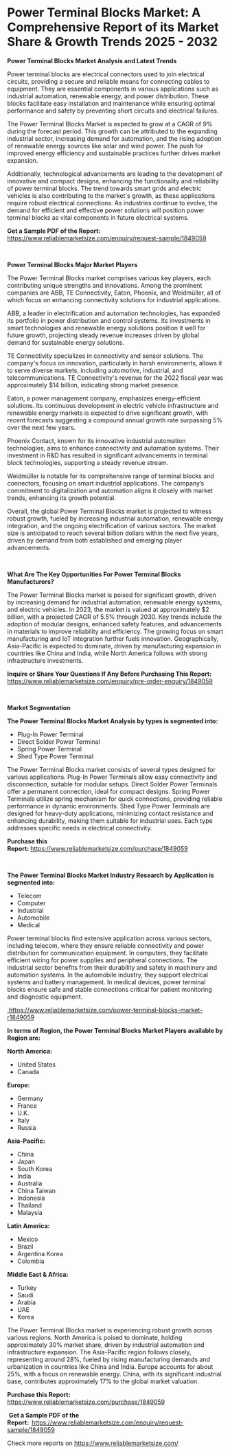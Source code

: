 <p><h1>Power Terminal Blocks Market: A Comprehensive Report of its Market Share & Growth Trends 2025 - 2032</h1></p><p><strong>Power Terminal Blocks Market Analysis and Latest Trends</strong></p>
<p><p>Power terminal blocks are electrical connectors used to join electrical circuits, providing a secure and reliable means for connecting cables to equipment. They are essential components in various applications such as industrial automation, renewable energy, and power distribution. These blocks facilitate easy installation and maintenance while ensuring optimal performance and safety by preventing short circuits and electrical failures.</p><p>The Power Terminal Blocks Market is expected to grow at a CAGR of 9% during the forecast period. This growth can be attributed to the expanding industrial sector, increasing demand for automation, and the rising adoption of renewable energy sources like solar and wind power. The push for improved energy efficiency and sustainable practices further drives market expansion.</p><p>Additionally, technological advancements are leading to the development of innovative and compact designs, enhancing the functionality and reliability of power terminal blocks. The trend towards smart grids and electric vehicles is also contributing to the market's growth, as these applications require robust electrical connections. As industries continue to evolve, the demand for efficient and effective power solutions will position power terminal blocks as vital components in future electrical systems.</p></p>
<p><strong>Get a Sample PDF of the Report:&nbsp;</strong> <a href="https://www.reliablemarketsize.com/enquiry/request-sample/1849059?utm_campaign=1885&utm_medium=2&utm_source=Github&utm_content=ia&utm_term=13022025&utm_id=power-terminal-blocks">https://www.reliablemarketsize.com/enquiry/request-sample/1849059</a></p>
<p>&nbsp;</p>
<p><strong>Power Terminal Blocks Major Market Players</strong></p>
<p><p>The Power Terminal Blocks market comprises various key players, each contributing unique strengths and innovations. Among the prominent companies are ABB, TE Connectivity, Eaton, Phoenix, and Weidmüller, all of which focus on enhancing connectivity solutions for industrial applications.</p><p>ABB, a leader in electrification and automation technologies, has expanded its portfolio in power distribution and control systems. Its investments in smart technologies and renewable energy solutions position it well for future growth, projecting steady revenue increases driven by global demand for sustainable energy solutions.</p><p>TE Connectivity specializes in connectivity and sensor solutions. The company's focus on innovation, particularly in harsh environments, allows it to serve diverse markets, including automotive, industrial, and telecommunications. TE Connectivity's revenue for the 2022 fiscal year was approximately $14 billion, indicating strong market presence.</p><p>Eaton, a power management company, emphasizes energy-efficient solutions. Its continuous development in electric vehicle infrastructure and renewable energy markets is expected to drive significant growth, with recent forecasts suggesting a compound annual growth rate surpassing 5% over the next few years.</p><p>Phoenix Contact, known for its innovative industrial automation technologies, aims to enhance connectivity and automation systems. Their investment in R&D has resulted in significant advancements in terminal block technologies, supporting a steady revenue stream.</p><p>Weidmüller is notable for its comprehensive range of terminal blocks and connectors, focusing on smart industrial applications. The company’s commitment to digitalization and automation aligns it closely with market trends, enhancing its growth potential.</p><p>Overall, the global Power Terminal Blocks market is projected to witness robust growth, fueled by increasing industrial automation, renewable energy integration, and the ongoing electrification of various sectors. The market size is anticipated to reach several billion dollars within the next five years, driven by demand from both established and emerging player advancements.</p></p>
<p>&nbsp;</p>
<p><strong>What Are The Key Opportunities For Power Terminal Blocks Manufacturers?</strong></p>
<p><p>The Power Terminal Blocks market is poised for significant growth, driven by increasing demand for industrial automation, renewable energy systems, and electric vehicles. In 2023, the market is valued at approximately $2 billion, with a projected CAGR of 5.5% through 2030. Key trends include the adoption of modular designs, enhanced safety features, and advancements in materials to improve reliability and efficiency. The growing focus on smart manufacturing and IoT integration further fuels innovation. Geographically, Asia-Pacific is expected to dominate, driven by manufacturing expansion in countries like China and India, while North America follows with strong infrastructure investments.</p></p>
<p><strong>Inquire or Share Your Questions If Any Before Purchasing This Report:</strong> <a href="https://www.reliablemarketsize.com/enquiry/pre-order-enquiry/1849059?utm_campaign=1885&utm_medium=2&utm_source=Github&utm_content=ia&utm_term=13022025&utm_id=power-terminal-blocks">https://www.reliablemarketsize.com/enquiry/pre-order-enquiry/1849059</a></p>
<p>&nbsp;</p>
<p><strong>Market Segmentation</strong></p>
<p><strong>The Power Terminal Blocks Market Analysis by types is segmented into:</strong></p>
<p><ul><li>Plug-In Power Terminal</li><li>Direct Solder Power Terminal</li><li>Spring Power Terminal</li><li>Shed Type Power Terminal</li></ul></p>
<p><p>The Power Terminal Blocks market consists of several types designed for various applications. Plug-In Power Terminals allow easy connectivity and disconnection, suitable for modular setups. Direct Solder Power Terminals offer a permanent connection, ideal for compact designs. Spring Power Terminals utilize spring mechanism for quick connections, providing reliable performance in dynamic environments. Shed Type Power Terminals are designed for heavy-duty applications, minimizing contact resistance and enhancing durability, making them suitable for industrial uses. Each type addresses specific needs in electrical connectivity.</p></p>
<p><strong>Purchase this Report:&nbsp;</strong><a href="https://www.reliablemarketsize.com/purchase/1849059?utm_campaign=1885&utm_medium=2&utm_source=Github&utm_content=ia&utm_term=13022025&utm_id=power-terminal-blocks">https://www.reliablemarketsize.com/purchase/1849059</a></p>
<p>&nbsp;</p>
<p><strong>The Power Terminal Blocks Market Industry Research by Application is segmented into:</strong></p>
<p><ul><li>Telecom</li><li>Computer</li><li>Industrial</li><li>Automobile</li><li>Medical</li></ul></p>
<p><p>Power terminal blocks find extensive application across various sectors, including telecom, where they ensure reliable connectivity and power distribution for communication equipment. In computers, they facilitate efficient wiring for power supplies and peripheral connections. The industrial sector benefits from their durability and safety in machinery and automation systems. In the automobile industry, they support electrical systems and battery management. In medical devices, power terminal blocks ensure safe and stable connections critical for patient monitoring and diagnostic equipment.</p></p>
<p><a href="https://www.reliablemarketsize.com/power-terminal-blocks-market-r1849059?utm_campaign=1885&utm_medium=2&utm_source=Github&utm_content=ia&utm_term=13022025&utm_id=power-terminal-blocks">&nbsp;https://www.reliablemarketsize.com/power-terminal-blocks-market-r1849059</a></p>
<p><strong>In terms of Region, the Power Terminal Blocks Market Players available by Region are:</strong></p>
<p>
    <p> <strong> North America: </strong>
        <ul>
            <li>United States</li>
            <li>Canada</li>
        </ul>
        </p> 
    <p> <strong> Europe: </strong>
        <ul>
            <li>Germany</li>
            <li>France</li>
            <li>U.K.</li>
            <li>Italy</li>
            <li>Russia</li>
        </ul>
        </p> 
    <p> <strong> Asia-Pacific: </strong>
        <ul>
            <li>China</li>
            <li>Japan</li>
            <li>South Korea</li>
            <li>India</li>
            <li>Australia</li>
            <li>China Taiwan</li>
            <li>Indonesia</li>
            <li>Thailand</li>
            <li>Malaysia</li>
        </ul>
        </p> 
    <p> <strong> Latin America: </strong>
        <ul>
            <li>Mexico</li>
            <li>Brazil</li>
            <li>Argentina Korea</li>
            <li>Colombia</li>
        </ul>
        </p> 
    <p> <strong> Middle East & Africa: </strong>
        <ul>
            <li>Turkey</li>
            <li>Saudi</li>
            <li>Arabia</li>
            <li>UAE</li>
            <li>Korea</li>
        </ul>
    </p>
    </p>
<p><p>The Power Terminal Blocks market is experiencing robust growth across various regions. North America is poised to dominate, holding approximately 30% market share, driven by industrial automation and infrastructure expansion. The Asia-Pacific region follows closely, representing around 28%, fueled by rising manufacturing demands and urbanization in countries like China and India. Europe accounts for about 25%, with a focus on renewable energy. China, with its significant industrial base, contributes approximately 17% to the global market valuation.</p></p>
<p><strong>Purchase this Report: </strong><a href="https://www.reliablemarketsize.com/purchase/1849059?utm_campaign=1885&utm_medium=2&utm_source=Github&utm_content=ia&utm_term=13022025&utm_id=power-terminal-blocks">https://www.reliablemarketsize.com/purchase/1849059</a></p>
<p>&nbsp;<strong>Get a Sample PDF of the Report:&nbsp;&nbsp;</strong><a href="https://www.reliablemarketsize.com/enquiry/request-sample/1849059?utm_campaign=1885&utm_medium=2&utm_source=Github&utm_content=ia&utm_term=13022025&utm_id=power-terminal-blocks">https://www.reliablemarketsize.com/enquiry/request-sample/1849059</a></p>
<p><strong></strong></p>
<p>Check more reports on <a href="https://www.reliablemarketsize.com/?utm_campaign=1885&utm_medium=2&utm_source=Github&utm_content=ia&utm_term=13022025&utm_id=power-terminal-blocks">https://www.reliablemarketsize.com/</a></p>